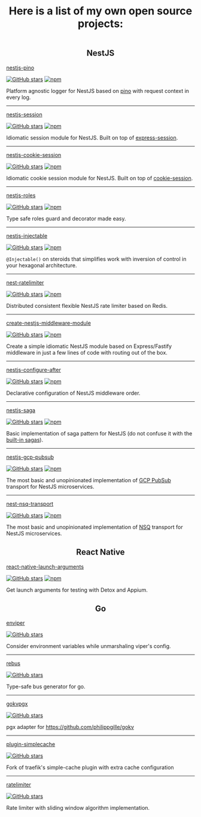 <h1 align="center">Here is a list of my own open source projects:</h1>

<img src="https://pixel-nu.vercel.app/api/image.gif" width="1" height="1" />

<h2 align="center">NestJS</h2>

[nestjs-pino](https://github.com/iamolegga/nestjs-pino)

[![GitHub stars](https://img.shields.io/github/stars/iamolegga/nestjs-pino?style=flat-square)](https://github.com/iamolegga/nestjs-pino)
[![npm](https://img.shields.io/npm/dm/nestjs-pino?style=flat-square)](https://www.npmjs.com/package/nestjs-pino)

Platform agnostic logger for NestJS based on [pino](http://getpino.io/) with request context in every log.

---

[nestjs-session](https://github.com/iamolegga/nestjs-session)

[![GitHub stars](https://img.shields.io/github/stars/iamolegga/nestjs-session?style=flat-square)](https://github.com/iamolegga/nestjs-session)
[![npm](https://img.shields.io/npm/dm/nestjs-session?style=flat-square)](https://www.npmjs.com/package/nestjs-session)

Idiomatic session module for NestJS. Built on top of [express-session](https://www.npmjs.com/package/express-session).

---

[nestjs-cookie-session](https://github.com/iamolegga/nestjs-cookie-session)

[![GitHub stars](https://img.shields.io/github/stars/iamolegga/nestjs-cookie-session?style=flat-square)](https://github.com/iamolegga/nestjs-cookie-session)
[![npm](https://img.shields.io/npm/dm/nestjs-cookie-session?style=flat-square)](https://www.npmjs.com/package/nestjs-cookie-session)

Idiomatic cookie session module for NestJS. Built on top of [cookie-session](https://www.npmjs.com/package/cookie-session).

---

[nestjs-roles](https://github.com/iamolegga/nestjs-roles)

[![GitHub stars](https://img.shields.io/github/stars/iamolegga/nestjs-roles?style=flat-square)](https://github.com/iamolegga/nestjs-roles)
[![npm](https://img.shields.io/npm/dm/nestjs-roles?style=flat-square)](https://www.npmjs.com/package/nestjs-roles)

Type safe roles guard and decorator made easy.

---

[nestjs-injectable](https://github.com/segmentstream/nestjs-injectable)

[![GitHub stars](https://img.shields.io/github/stars/segmentstream/nestjs-injectable?style=flat-square)](https://github.com/segmentstream/nestjs-injectable)
[![npm](https://img.shields.io/npm/dm/nestjs-injectable?style=flat-square)](https://www.npmjs.com/package/nestjs-injectable)

`@Injectable()` on steroids that simplifies work with inversion of control in your hexagonal architecture.

---

[nest-ratelimiter](https://github.com/iamolegga/nestjs-ratelimiter)

[![GitHub stars](https://img.shields.io/github/stars/iamolegga/nestjs-ratelimiter?style=flat-square)](https://github.com/iamolegga/nestjs-ratelimiter)
[![npm](https://img.shields.io/npm/dm/nest-ratelimiter?style=flat-square)](https://www.npmjs.com/package/nest-ratelimiter)

Distributed consistent flexible NestJS rate limiter based on Redis.

---

[create-nestjs-middleware-module](https://github.com/iamolegga/create-nestjs-middleware-module)

[![GitHub stars](https://img.shields.io/github/stars/iamolegga/create-nestjs-middleware-module?style=flat-square)](https://github.com/iamolegga/create-nestjs-middleware-module)
[![npm](https://img.shields.io/npm/dm/create-nestjs-middleware-module?style=flat-square)](https://www.npmjs.com/package/create-nestjs-middleware-module)

Create a simple idiomatic NestJS module based on Express/Fastify middleware in just a few lines of code with routing out of the box.

---

[nestjs-configure-after](https://github.com/iamolegga/nestjs-configure-after)

[![GitHub stars](https://img.shields.io/github/stars/iamolegga/nestjs-configure-after?style=flat-square)](https://github.com/iamolegga/nestjs-configure-after)
[![npm](https://img.shields.io/npm/dm/nestjs-configure-after?style=flat-square)](https://www.npmjs.com/package/nestjs-configure-after)

Declarative configuration of NestJS middleware order.

---

[nestjs-saga](https://github.com/iamolegga/nestjs-saga)

[![GitHub stars](https://img.shields.io/github/stars/iamolegga/nestjs-saga?style=flat-square)](https://github.com/iamolegga/nestjs-saga)
[![npm](https://img.shields.io/npm/dm/nestjs-saga?style=flat-square)](https://www.npmjs.com/package/nestjs-saga)

Basic implementation of saga pattern for NestJS (do not confuse it with the [built-in sagas](https://docs.nestjs.com/recipes/cqrs#sagas)).

---

[nestjs-gcp-pubsub](https://github.com/iamolegga/nestjs-gcp-pubsub)

[![GitHub stars](https://img.shields.io/github/stars/iamolegga/nestjs-gcp-pubsub?style=flat-square)](https://github.com/iamolegga/nestjs-gcp-pubsub)
[![npm](https://img.shields.io/npm/dm/nestjs-gcp-pubsub?style=flat-square)](https://www.npmjs.com/package/nestjs-gcp-pubsub)

The most basic and unopinionated implementation of [GCP PubSub](https://cloud.google.com/pubsub/) transport for NestJS microservices.

---

[nest-nsq-transport](https://github.com/iamolegga/nest-nsq-transport)

[![GitHub stars](https://img.shields.io/github/stars/iamolegga/nest-nsq-transport?style=flat-square)](https://github.com/iamolegga/nest-nsq-transport)
[![npm](https://img.shields.io/npm/dm/nest-nsq-transport?style=flat-square)](https://www.npmjs.com/package/nest-nsq-transport)

The most basic and unopinionated implementation of [NSQ](https://nsq.io/) transport for NestJS microservices.

<h2 align="center">React Native</h2>

[react-native-launch-arguments](https://github.com/iamolegga/react-native-launch-arguments)

[![GitHub stars](https://img.shields.io/github/stars/iamolegga/react-native-launch-arguments?style=flat-square)](https://github.com/iamolegga/react-native-launch-arguments)
[![npm](https://img.shields.io/npm/dm/react-native-launch-arguments?style=flat-square)](https://www.npmjs.com/package/react-native-launch-arguments)

Get launch arguments for testing with Detox and Appium.

<h2 align="center">Go</h2>

[enviper](https://github.com/iamolegga/enviper)

[![GitHub stars](https://img.shields.io/github/stars/iamolegga/enviper?style=flat-square)](https://github.com/iamolegga/enviper)

Consider environment variables while unmarshaling viper's config.

---

[rebus](https://github.com/iamolegga/rebus)

[![GitHub stars](https://img.shields.io/github/stars/iamolegga/rebus?style=flat-square)](https://github.com/iamolegga/rebus)

Type-safe bus generator for go.

---

[gokvpgx](https://github.com/iamolegga/gokvpgx)

[![GitHub stars](https://img.shields.io/github/stars/iamolegga/gokvpgx?style=flat-square)](https://github.com/iamolegga/gokvpgx)

pgx adapter for https://github.com/philippgille/gokv

---

[plugin-simplecache](https://github.com/iamolegga/plugin-simplecache)

[![GitHub stars](https://img.shields.io/github/stars/iamolegga/plugin-simplecache?style=flat-square)](https://github.com/iamolegga/plugin-simplecache)

Fork of traefik's simple-cache plugin with extra cache configuration

---

[ratelimiter](https://github.com/iamolegga/ratelimiter)

[![GitHub stars](https://img.shields.io/github/stars/iamolegga/ratelimiter?style=flat-square)](https://github.com/iamolegga/ratelimiter)

Rate limiter with sliding window algorithm implementation.
